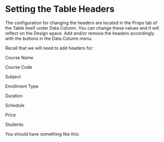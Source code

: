 # Setting the Table Headers

The configuration for changing the headers are located in the Props tab of the Table itself under Data Column. You can change these values and it will reflect on the Design space. Add and/or remove the headers accordingly with the buttons in the Data Column menu.





Recall that we will need to add headers for:



Course Name

Course Code

Subject

Enrollment Type

Duration

Schedule

Price

Students



You should have something like this:





